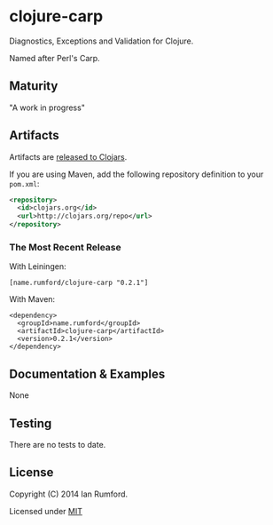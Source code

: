 # clojure-carp

Diagnostics, Exceptions and Validation for Clojure.

Named after Perl's Carp.

## Maturity

"A work in progress"

## Artifacts

Artifacts are
[released to Clojars](https://clojars.org/name.rumford/clojure-carp).

If you are using Maven, add the following repository
definition to your `pom.xml`:

``` xml
<repository>
  <id>clojars.org</id>
  <url>http://clojars.org/repo</url>
</repository>
```

### The Most Recent Release

With Leiningen:

    [name.rumford/clojure-carp "0.2.1"]

With Maven:

    <dependency>
      <groupId>name.rumford</groupId>
      <artifactId>clojure-carp</artifactId>
      <version>0.2.1</version>
    </dependency>


## Documentation & Examples

None

## Testing

There are no tests to date.

## License

Copyright (C) 2014 Ian Rumford.

Licensed under [MIT](http://opensource.org/licenses/MIT)

